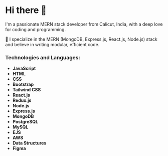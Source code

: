 # Hi there 👋

I'm a passionate MERN stack developer from Calicut, India, with a deep love for coding and programming.

🔭 I specialize in the MERN (MongoDB, Express.js, React.js, Node.js) stack and believe in writing modular, efficient code.

### Technologies and Languages:

- **JavaScript**
- **HTML**
- **CSS**
- **Bootstrap**
- **Tailwind CSS**
- **React.js**
- **Redux.js**
- **Node.js**
- **Express.js**
- **MongoDB**
- **PostgreSQL**
- **MySQL**
- **EJS**
- **AWS**
- **Data Structures**
- **Figma**
